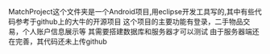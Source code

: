 MatchProject这个文件夹是一个Android项目,用eclipse开发工具写的,其中有些代码参考于github上的大牛的开源项目
这个项目的主要功能有登录，二手物品交易，个人账户信息展示等
其需要搭建数据库和服务器才可以测试
由于服务器端还在完善，其代码还未上传github
